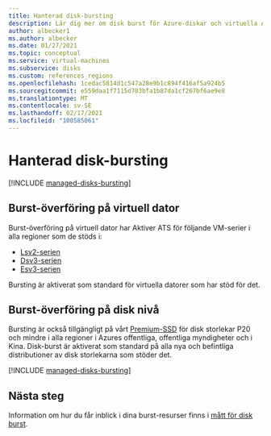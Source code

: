 ```yaml
---
title: Hanterad disk-bursting
description: Lär dig mer om disk burst för Azure-diskar och virtuella Azure-datorer.
author: albecker1
ms.author: albecker
ms.date: 01/27/2021
ms.topic: conceptual
ms.service: virtual-machines
ms.subservice: disks
ms.custom: references_regions
ms.openlocfilehash: 1cedac5814d1c547a28e9b1c894f416af5a924b5
ms.sourcegitcommit: e559daa1f7115d703bfa1b87da1cf267bf6ae9e8
ms.translationtype: MT
ms.contentlocale: sv-SE
ms.lasthandoff: 02/17/2021
ms.locfileid: "100585061"
---
```

# <a name="managed-disk-bursting"></a>Hanterad disk-bursting
[!INCLUDE [managed-disks-bursting](../../includes/managed-disks-bursting.md)]

## <a name="virtual-machine-level-bursting"></a>Burst-överföring på virtuell dator
Burst-överföring på virtuell dator har Aktiver ATS för följande VM-serier i alla regioner som de stöds i:
- [Lsv2-serien](lsv2-series.md)
- [Dsv3-serien](dv3-dsv3-series.md)
- [Esv3-serien](ev3-esv3-series.md)

Bursting är aktiverat som standard för virtuella datorer som har stöd för det.

## <a name="disk-level-bursting"></a>Burst-överföring på disk nivå
Bursting är också tillgängligt på vårt [Premium-SSD](disks-types.md#premium-ssd) för disk storlekar P20 och mindre i alla regioner i Azures offentliga, offentliga myndigheter och i Kina. Disk-burst är aktiverat som standard på alla nya och befintliga distributioner av disk storlekarna som stöder det. 

[!INCLUDE [managed-disks-bursting](../../includes/managed-disks-bursting-2.md)]

## <a name="next-steps"></a>Nästa steg

Information om hur du får inblick i dina burst-resurser finns i [mått för disk burst](disks-metrics.md).
